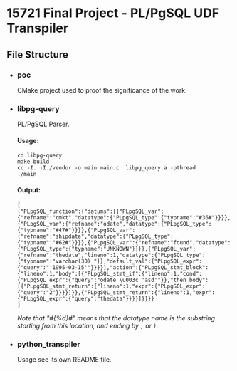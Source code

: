 # 15721 Final Project - PL/PgSQL UDF Transpiler

## File Structure

- ### poc

  CMake project used to proof the significance of the work.

- ### libpg-query

  PL/PgSQL Parser.

  #### Usage:

  ```
  cd libpg-query
  make build
  cc -I. -I./vendor -o main main.c  libpg_query.a -pthread
  ./main
  ```

  #### Output:

  ```
  [
  {"PLpgSQL_function":{"datums":[{"PLpgSQL_var":{"refname":"cmkt","datatype":{"PLpgSQL_type":{"typname":"#36#"}}}},{"PLpgSQL_var":{"refname":"odate","datatype":{"PLpgSQL_type":{"typname":"#47#"}}}},{"PLpgSQL_var":{"refname":"shipdate","datatype":{"PLpgSQL_type":{"typname":"#62#"}}}},{"PLpgSQL_var":{"refname":"found","datatype":{"PLpgSQL_type":{"typname":"UNKNOWN"}}}},{"PLpgSQL_var":{"refname":"thedate","lineno":1,"datatype":{"PLpgSQL_type":{"typname":"varchar(30) "}},"default_val":{"PLpgSQL_expr":{"query":"'1995-03-15'"}}}}],"action":{"PLpgSQL_stmt_block":{"lineno":1,"body":[{"PLpgSQL_stmt_if":{"lineno":1,"cond":{"PLpgSQL_expr":{"query":"odate \u003c 'asd'"}},"then_body":[{"PLpgSQL_stmt_return":{"lineno":1,"expr":{"PLpgSQL_expr":{"query":"2"}}}}]}},{"PLpgSQL_stmt_return":{"lineno":1,"expr":{"PLpgSQL_expr":{"query":"thedata"}}}}]}}}}
  ]
  ```

  *Note that "#{%d}#" means that the datatype name is the substring starting from this location, and ending by `,` or `)`.*

- ### python_transpiler
  Usage see its own README file.